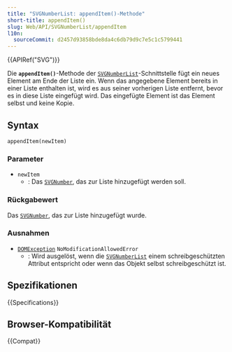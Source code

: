 ```yaml
---
title: "SVGNumberList: appendItem()-Methode"
short-title: appendItem()
slug: Web/API/SVGNumberList/appendItem
l10n:
  sourceCommit: d2457d93858bde8da4c6db79d9c7e5c1c5799441
---
```


{{APIRef("SVG")}}

Die **`appendItem()`**-Methode der [`SVGNumberList`](/de/docs/Web/API/SVGNumberList)-Schnittstelle fügt ein neues Element am Ende der Liste ein. Wenn das angegebene Element bereits in einer Liste enthalten ist, wird es aus seiner vorherigen Liste entfernt, bevor es in diese Liste eingefügt wird. Das eingefügte Element ist das Element selbst und keine Kopie.

## Syntax

```js-nolint
appendItem(newItem)
```

### Parameter

- `newItem`
  - : Das [`SVGNumber`](/de/docs/Web/API/SVGNumber), das zur Liste hinzugefügt werden soll.

### Rückgabewert

Das [`SVGNumber`](/de/docs/Web/API/SVGNumber), das zur Liste hinzugefügt wurde.

### Ausnahmen

- [`DOMException`](/de/docs/Web/API/DOMException) `NoModificationAllowedError`
  - : Wird ausgelöst, wenn die [`SVGNumberList`](/de/docs/Web/API/SVGNumberList) einem schreibgeschützten Attribut entspricht oder wenn das Objekt selbst schreibgeschützt ist.

## Spezifikationen

{{Specifications}}

## Browser-Kompatibilität

{{Compat}}
